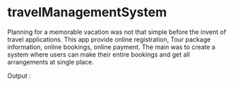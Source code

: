 # travelManagementSystem

Planning for a memorable vacation was not that simple before the invent of travel applications.
This app provide online registration, Tour package information, online bookings, online payment. The main was to create a system where users can make their entire 
bookings and get all arrangements at single place.

Output :

